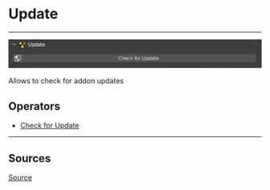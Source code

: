 # Update

___

![Alt text centered](images/n-panel-update.png)

Allows to check for addon updates

## Operators

- [Check for Update](../addon-operators/operator-check-for-update.md)

___

## Sources

[Source](https://github.com/PavelBlend/blender-xray/wiki/Panel-Update)
